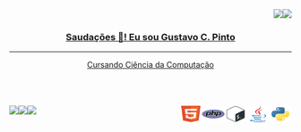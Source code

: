 <div align="center">
  <a href="mailto:gustavocastag32@gmail.com"><img align="right" src="https://img.shields.io/badge/Gmail-D14836?style=for-the-badge&logo=gmail&logoColor=white" target="_blank" />
  <a href="https://www.instagram.com/gusta.castag"><img align="right" src="https://img.shields.io/badge/Instagram-E4405F?style=for-the-badge&logo=instagram&logoColor=white" target="_blank" />
  </div></br>

<div align="center">
  <h3>Saudações 🖖! Eu sou Gustavo C. Pinto</h3><hr>
  <p>Cursando Ciẽncia da Computação </p>
</div></br>

<div>
</div></br>

<div align="center"></br>
  <img align="left" src="https://img.shields.io/badge/Django-092E20?style=for-the-badge&logo=django&logoColor=green" target="_blank" />
  <img align="left" src="https://img.shields.io/badge/Android_Studio-107C10?style=for-the-badge&logo=android-studio&logoColor=white" target="_blank" />
  <img align="left" src="https://img.shields.io/badge/Laravel-FF2D20?style=for-the-badge&logo=laravel&logoColor=white" target="_blank" />
  <img align="right" height="30" width="40" src="https://raw.githubusercontent.com/devicons/devicon/master/icons/python/python-original.svg" />
  <img align="right" height="30" width="40" src="https://raw.githubusercontent.com/devicons/devicon/master/icons/java/java-original.svg" />
  <img align="right" height="30" width="40" src="https://raw.githubusercontent.com/devicons/devicon/master/icons/bash/bash-original.svg" />
  <img align="right" height="30" width="40" src="https://raw.githubusercontent.com/devicons/devicon/master/icons/php/php-original.svg" />
  <img align="right" height="30" width="40" src="https://raw.githubusercontent.com/devicons/devicon/master/icons/html5/html5-original.svg" />
</div>

<!--https://www.udemy.com/user/gustavo-castagnara-pinto/
https://img.shields.io/badge/Udemy-EC5252?style=for-the-badge&logo=Udemy&logoColor=white
https://img.shields.io/badge/HTML5-E34F26?style=for-the-badge&logo=html5&logoColor=white-->

<!-- <a><img src="https://gists-readme.yizack.com/api?user=Gubriel" target="_blank"></a>-->
